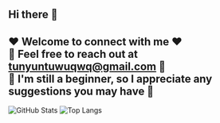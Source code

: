 ## Hi there 👋  
  
❤️ **Welcome to connect with me** ❤️  
💬 Feel free to reach out at tunyuntuwuqwq@gmail.com 💬  
🤔 I'm still a beginner, so I appreciate any suggestions you may have 🤔  
---  
![GitHub Stats](https://github-readme-stats.vercel.app/api?username=TunYuntuwuQWQ&show_icons=true&theme=jolly&count_private=true)
 ![Top Langs](https://github-readme-stats.vercel.app/api/top-langs/?username=TunYuntuwuQWQ&layout=compact&theme=jolly&show_icons=true)

<!--
**TunYuntuwuQWQ/TunYuntuwuQWQ** is a ✨ _special_ ✨ repository because its `README.md` (this file) appears on your GitHub profile.

Here are some ideas to get you started:

- 🔭 I’m currently working on ...
- 🌱 I’m currently learning ...
- 👯 I’m looking to collaborate on ...
- 🤔 I’m looking for help with ...
- 💬 Ask me about ...
- 📫 How to reach me: ...
- 😄 Pronouns: ...
- ⚡ Fun fact: ...
-->
